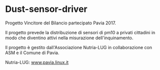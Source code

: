 # Dust-sensor-driver

Progetto Vincitore del Bilancio partecipato Pavia 2017.

Il progetto prevede la distribuzione di sensori di pm10 a privati cittadini in modo che diventino attivi nella misurazione dell'inquinamento.

Il progetto è gestito dall'Associazione Nutria-LUG in collaborazione con ASM e il Comune di Pavia.

Nutria-LUG: www.pavia.linux.it
